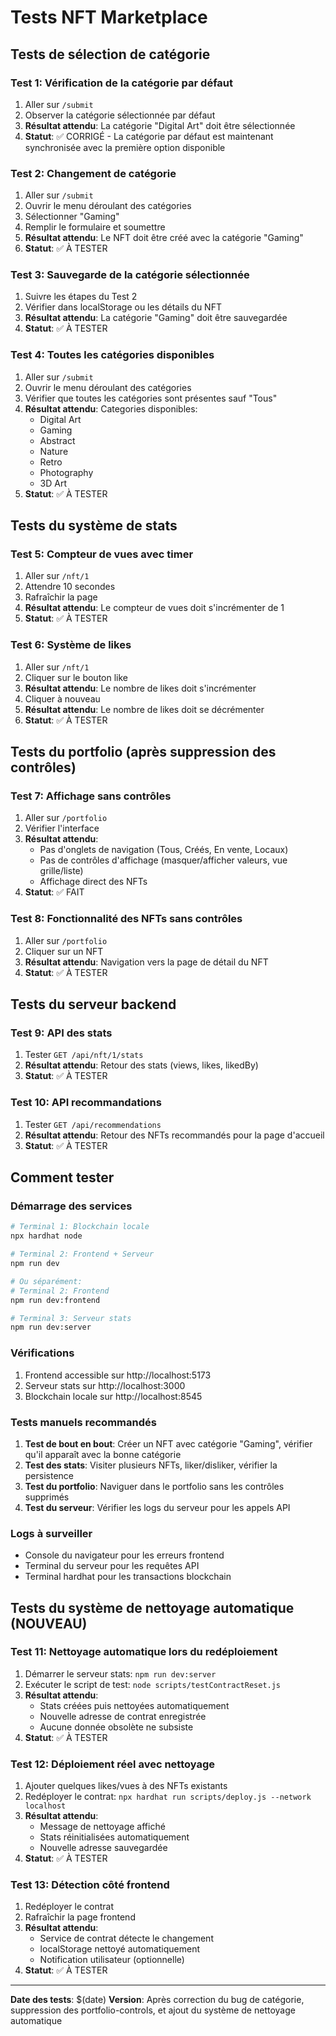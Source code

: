 # Tests NFT Marketplace

## Tests de sélection de catégorie

### Test 1: Vérification de la catégorie par défaut
1. Aller sur `/submit`
2. Observer la catégorie sélectionnée par défaut
3. **Résultat attendu**: La catégorie "Digital Art" doit être sélectionnée
4. **Statut**: ✅ CORRIGÉ - La catégorie par défaut est maintenant synchronisée avec la première option disponible

### Test 2: Changement de catégorie
1. Aller sur `/submit`
2. Ouvrir le menu déroulant des catégories
3. Sélectionner "Gaming"
4. Remplir le formulaire et soumettre
5. **Résultat attendu**: Le NFT doit être créé avec la catégorie "Gaming"
6. **Statut**: ✅ À TESTER

### Test 3: Sauvegarde de la catégorie sélectionnée
1. Suivre les étapes du Test 2
2. Vérifier dans localStorage ou les détails du NFT
3. **Résultat attendu**: La catégorie "Gaming" doit être sauvegardée
4. **Statut**: ✅ À TESTER

### Test 4: Toutes les catégories disponibles
1. Aller sur `/submit`
2. Ouvrir le menu déroulant des catégories
3. Vérifier que toutes les catégories sont présentes sauf "Tous"
4. **Résultat attendu**: Categories disponibles:
   - Digital Art
   - Gaming
   - Abstract
   - Nature
   - Retro
   - Photography
   - 3D Art
5. **Statut**: ✅ À TESTER

## Tests du système de stats

### Test 5: Compteur de vues avec timer
1. Aller sur `/nft/1`
2. Attendre 10 secondes
3. Rafraîchir la page
4. **Résultat attendu**: Le compteur de vues doit s'incrémenter de 1
5. **Statut**: ✅ À TESTER

### Test 6: Système de likes
1. Aller sur `/nft/1`
2. Cliquer sur le bouton like
3. **Résultat attendu**: Le nombre de likes doit s'incrémenter
4. Cliquer à nouveau
5. **Résultat attendu**: Le nombre de likes doit se décrémenter
6. **Statut**: ✅ À TESTER

## Tests du portfolio (après suppression des contrôles)

### Test 7: Affichage sans contrôles
1. Aller sur `/portfolio`
2. Vérifier l'interface
3. **Résultat attendu**:
   - Pas d'onglets de navigation (Tous, Créés, En vente, Locaux)
   - Pas de contrôles d'affichage (masquer/afficher valeurs, vue grille/liste)
   - Affichage direct des NFTs
4. **Statut**: ✅ FAIT

### Test 8: Fonctionnalité des NFTs sans contrôles
1. Aller sur `/portfolio`
2. Cliquer sur un NFT
3. **Résultat attendu**: Navigation vers la page de détail du NFT
4. **Statut**: ✅ À TESTER

## Tests du serveur backend

### Test 9: API des stats
1. Tester `GET /api/nft/1/stats`
2. **Résultat attendu**: Retour des stats (views, likes, likedBy)
3. **Statut**: ✅ À TESTER

### Test 10: API recommandations
1. Tester `GET /api/recommendations`
2. **Résultat attendu**: Retour des NFTs recommandés pour la page d'accueil
3. **Statut**: ✅ À TESTER

## Comment tester

### Démarrage des services
```bash
# Terminal 1: Blockchain locale
npx hardhat node

# Terminal 2: Frontend + Serveur
npm run dev

# Ou séparément:
# Terminal 2: Frontend
npm run dev:frontend

# Terminal 3: Serveur stats
npm run dev:server
```

### Vérifications
1. Frontend accessible sur http://localhost:5173
2. Serveur stats sur http://localhost:3000
3. Blockchain locale sur http://localhost:8545

### Tests manuels recommandés
1. **Test de bout en bout**: Créer un NFT avec catégorie "Gaming", vérifier qu'il apparaît avec la bonne catégorie
2. **Test des stats**: Visiter plusieurs NFTs, liker/disliker, vérifier la persistence
3. **Test du portfolio**: Naviguer dans le portfolio sans les contrôles supprimés
4. **Test du serveur**: Vérifier les logs du serveur pour les appels API

### Logs à surveiller
- Console du navigateur pour les erreurs frontend
- Terminal du serveur pour les requêtes API
- Terminal hardhat pour les transactions blockchain

## Tests du système de nettoyage automatique (NOUVEAU)

### Test 11: Nettoyage automatique lors du redéploiement
1. Démarrer le serveur stats: `npm run dev:server`
2. Exécuter le script de test: `node scripts/testContractReset.js`
3. **Résultat attendu**:
   - Stats créées puis nettoyées automatiquement
   - Nouvelle adresse de contrat enregistrée
   - Aucune donnée obsolète ne subsiste
4. **Statut**: ✅ À TESTER

### Test 12: Déploiement réel avec nettoyage
1. Ajouter quelques likes/vues à des NFTs existants
2. Redéployer le contrat: `npx hardhat run scripts/deploy.js --network localhost`
3. **Résultat attendu**:
   - Message de nettoyage affiché
   - Stats réinitialisées automatiquement
   - Nouvelle adresse sauvegardée
4. **Statut**: ✅ À TESTER

### Test 13: Détection côté frontend
1. Redéployer le contrat
2. Rafraîchir la page frontend
3. **Résultat attendu**:
   - Service de contrat détecte le changement
   - localStorage nettoyé automatiquement
   - Notification utilisateur (optionnelle)
4. **Statut**: ✅ À TESTER

---

**Date des tests**: $(date)
**Version**: Après correction du bug de catégorie, suppression des portfolio-controls, et ajout du système de nettoyage automatique